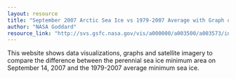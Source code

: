 ```yaml
---
layout: resource
title: "September 2007 Arctic Sea Ice vs 1979-2007 Average with Graph of 1979 to 2008 Ice Areas "
author: "NASA Goddard"
resource_link: "http://svs.gsfc.nasa.gov/vis/a000000/a003500/a003573/index.html"
---
```


This website shows data  visualizations, graphs and satellite imagery to compare the difference between the perennial sea ice minimum area on September 14, 2007 and the 1979-2007 average minimum sea ice.
